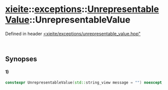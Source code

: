 # [xieite](../../../../../../xieite.md)\:\:[exceptions](../../../../../../exceptions.md)\:\:[UnrepresentableValue](../../../../unrepresentable_value.md)\:\:UnrepresentableValue
Defined in header [<xieite/exceptions/unrepresentable_value.hpp"](../../../../../../../include/xieite/exceptions/unrepresentable_value.hpp)

&nbsp;

## Synopses
#### 1)
```cpp
constexpr UnrepresentableValue(std::string_view message = "") noexcept;
```
